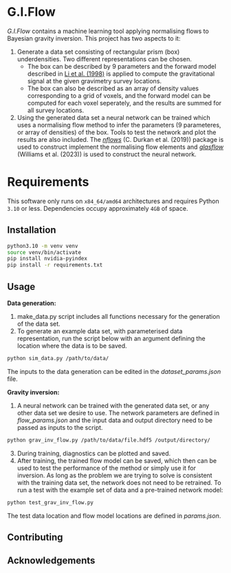# G.I.Flow
_G.I.Flow_ contains a machine learning tool applying normalising flows to Bayesian gravity inversion. This project has two aspects to it:
1. Generate a data set consisting of rectangular prism (box) underdensities. Two different representations can be chosen.
   - The box can be described by 9 parameters and the forward model described in [Li et al. (1998)](https://link.springer.com/article/10.1023/A:1006554408567) is applied to compute the gravitational signal at the given gravimetry survey locations.
   - The box can also be described as an array of density values corresponding to a grid of voxels, and the forward model can be computed for each voxel seperately, and the results are summed for all survey locations.
2. Using the generated data set a neural network can be trained which uses a normalising flow method to infer the parameters (9 parameteres, or array of densities) of the box. Tools to test the network and plot the results are also included.
The [_nflows_](https://github.com/uofgravity/nflows#citing-nflows) (C. Durkan et al. (2019)) package is used to construct implement the normalising flow elements and [_glasflow_](https://github.com/uofgravity/glasflow) (Williams et al. (2023)) is used to construct the neural network. 

# Requirements
This software only runs on `x84_64/amd64` architectures and requires Python `3.10` or less. Dependencies occupy approximately `4GB` of space.

## Installation
```bash
python3.10 -m venv venv
source venv/bin/activate
pip install nvidia-pyindex
pip install -r requirements.txt
```

## Usage
**Data generation:**
1. make_data.py script includes all functions necessary for the generation of the data set.
2. To generate an example data set, with parameterised data representation, run the script below with an argument defining the location where the data is to be saved.
```bash
python sim_data.py /path/to/data/
```
The inputs to the data generation can be edited in the *dataset_params.json* file.

**Gravity inversion:**
1. A neural network can be trained with the generated data set, or any other data set we desire to use. The network parameters are defined in *flow_params.json* and the input data and output directory need to be passed as inputs to the script.

```bash
python grav_inv_flow.py /path/to/data/file.hdf5 /output/directory/
```
3. During training, diagnostics can be plotted and saved.
4. After training, the trained flow model can be saved, which then can be used to test the performance of the method or simply use it for inversion. As long as the problem we are trying to solve is consistent with the training data set, the network does not need to be retrained.
To run a test with the example set of data and a pre-trained network model:
```bash
python test_grav_inv_flow.py
```
The test data location and flow model locations are defined in _params.json_.
## Contributing

## Acknowledgements
